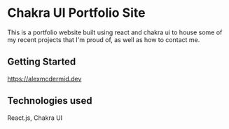 # Chakra UI Portfolio Site
This is a portfolio website built using react and chakra ui to house some of my recent projects that I'm proud of, as well as how to contact me.

## Getting Started

https://alexmcdermid.dev

## Technologies used

React.js, Chakra UI


